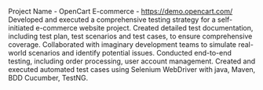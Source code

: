 Project Name - OpenCart E-commerce - https://demo.opencart.com/
Developed and executed a comprehensive testing strategy for a self-initiated e-commerce website project.
Created detailed test documentation, including test plan, test scenarios and test cases, to ensure comprehensive coverage.
Collaborated with imaginary development teams to simulate real-world scenarios and identify potential issues.
Conducted end-to-end testing, including order processing, user account management.
Created and executed automated test cases using Selenium WebDriver with java, Maven, BDD Cucumber, TestNG.
